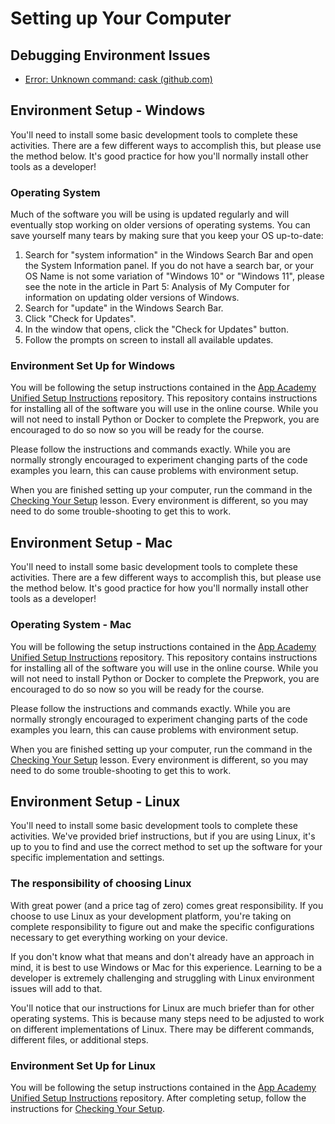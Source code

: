 # Setting up Your Computer

## Debugging Environment Issues

- [Error: Unknown command: cask (github.com)](https://github.com/Homebrew/discussions/discussions/902)

## Environment Setup - Windows

You'll need to install some basic development tools to complete these activities. There are a few different ways to accomplish this, but please use the method below. It's good practice for how you'll normally install other tools as a developer!

### Operating System

Much of the software you will be using is updated regularly and will eventually stop working on older versions of operating systems. You can save yourself many tears by making sure that you keep your OS up-to-date:

1. Search for "system information" in the Windows Search Bar and open the System Information panel. If you do not have a search bar, or your OS Name is not some variation of "Windows 10" or "Windows 11", please see the note in the article in Part 5: Analysis of My Computer for information on updating older versions of Windows.
1. Search for "update" in the Windows Search Bar.
1. Click "Check for Updates".
1. In the window that opens, click the "Check for Updates" button.
1. Follow the prompts on screen to install all available updates.

### Environment Set Up for Windows

You will be following the setup instructions contained in the [App Academy Unified Setup Instructions](https://github.com/appacademy/practice-for-SETUP-unified-setup/blob/main/00-README.md) repository. This repository contains instructions for installing all of the software you will use in the online course. While you will not need to install Python or Docker to complete the Prepwork, you are encouraged to do so now so you will be ready for the course.

Please follow the instructions and commands exactly. While you are normally strongly encouraged to experiment changing parts of the code examples you learn, this can cause problems with environment setup.

When you are finished setting up your computer, run the command in the [Checking Your Setup](https://github.com/appacademy/practice-for-SETUP-unified-setup/blob/main/10-checking-your-setup.md) lesson. Every environment is different, so you may need to do some trouble-shooting to get this to work.

## Environment Setup - Mac

You'll need to install some basic development tools to complete these activities. There are a few different ways to accomplish this, but please use the method below. It's good practice for how you'll normally install other tools as a developer!

### Operating System - Mac

You will be following the setup instructions contained in the [App Academy Unified Setup Instructions](https://github.com/appacademy/practice-for-SETUP-unified-setup/blob/main/00-README.md) repository. This repository contains instructions for installing all of the software you will use in the online course. While you will not need to install Python or Docker to complete the Prepwork, you are encouraged to do so now so you will be ready for the course.

Please follow the instructions and commands exactly. While you are normally strongly encouraged to experiment changing parts of the code examples you learn, this can cause problems with environment setup.

When you are finished setting up your computer, run the command in the [Checking Your Setup](https://github.com/appacademy/practice-for-SETUP-unified-setup/blob/main/10-checking-your-setup.md) lesson. Every environment is different, so you may need to do some trouble-shooting to get this to work.

## Environment Setup - Linux

You'll need to install some basic development tools to complete these activities. We've provided brief instructions, but if you are using Linux, it's up to you to find and use the correct method to set up the software for your specific implementation and settings.

### The responsibility of choosing Linux

With great power (and a price tag of zero) comes great responsibility. If you choose to use Linux as your development platform, you're taking on complete responsibility to figure out and make the specific configurations necessary to get everything working on your device.

If you don't know what that means and don't already have an approach in mind, it is best to use Windows or Mac for this experience. Learning to be a developer is extremely challenging and struggling with Linux environment issues will add to that.

You'll notice that our instructions for Linux are much briefer than for other operating systems. This is because many steps need to be adjusted to work on different implementations of Linux. There may be different commands, different files, or additional steps.

### Environment Set Up for Linux

You will be following the setup instructions contained in the [App Academy Unified Setup Instructions](https://github.com/appacademy/practice-for-SETUP-unified-setup/blob/main/00-README.md) repository. After completing setup, follow the instructions for [Checking Your Setup](https://github.com/appacademy/practice-for-SETUP-unified-setup/blob/main/10-checking-your-setup.md).
